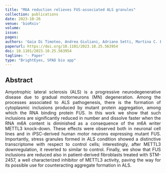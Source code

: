 ```yaml
---
title: "M6A reduction relieves FUS-associated ALS granules"
collection: publications
date: 2023-10-26
venue: 'bioRxiv'
volume: 
issue: 
pages: 
authors: 'Gaia Di Timoteo, Andrea Giuliani, Adriano Setti, Martina C. Biagi, Michela Lisi, Alessia Grandioso, Davide Mariani, Francesco Castagnetti, Eleonora Perego, Sabrina Zappone, Giuseppe Vicidomini, Dante Rotili, Mario Sabatelli, Serena Lattante, Irene Bozzoni'
paperurl: https://doi.org/10.1101/2023.10.25.563954
doi: 10.1101/2023.10.25.563954
tagline: '- Paper'
type: "BrightEyes, SPAD bio app"
---
```


<h2> Abstract </h2>
<p align= "justify">
Amyotrophic lateral sclerosis (ALS) is a progressive neurodegenerative disease due to gradual motorneurons (MN) degeneration. Among the processes associated to ALS pathogenesis, there is the formation of cytoplasmic inclusions produced by mutant protein aggregation, among which the RNA binding protein FUS. In this work we show that such inclusions are significantly reduced in number and dissolve faster when the RNA m6A content is diminished as a consequence of the m6A writer METTL3 knock-down. These effects were observed both in neuronal cell lines and in iPSC-derived human motor neurons expressing mutant FUS. Importantly, stress granules formed in ALS condition showed a distinctive transcriptome with respect to control cells; interestingly, after METTL3 downregulation, it reverted to similar to control. Finally, we show that FUS inclusions are reduced also in patient-derived fibroblasts treated with STM-2457, a well characterized inhibitor of METTL3 activity, paving the way for its possible use for counteracting aggregate formation in ALS.

